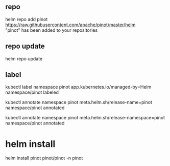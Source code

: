 ## repo  
helm repo add pinot https://raw.githubusercontent.com/apache/pinot/master/helm                                            
"pinot" has been added to your repositories  
 
## repo update  
helm repo update    
 
## label  
kubectl label namespace pinot app.kubernetes.io/managed-by=Helm                                                            
namespace/pinot labeled  
 
 
kubectl annotate namespace pinot meta.helm.sh/release-name=pinot                                                            
namespace/pinot annotated  
 
 
kubectl annotate namespace pinot meta.helm.sh/release-namespace=pinot                                                     
namespace/pinot annotated  
 
 
# helm install  
helm install pinot pinot/pinot -n pinot  
